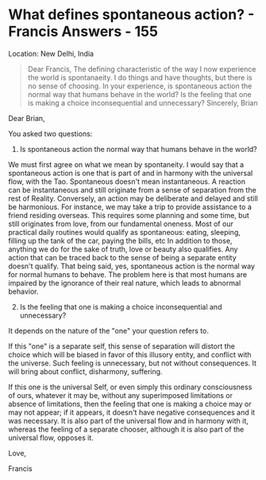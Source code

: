 # What defines spontaneous action? - Francis Answers - 155

Location: New Delhi, India


>Dear Francis, The defining characteristic of the way I now experience the world is spontanaeity. I do things and have thoughts, but there is no sense of choosing. In your experience, is spontaneous action the normal way that humans behave in the world? Is the feeling that one is making a choice inconsequential and unnecessary? Sincerely, Brian

Dear Brian,

You asked two questions:

1. Is spontaneous action the normal way that humans behave in the world?

We must first agree on what we mean by spontaneity. I would say that a spontaneous action is one that is part of and in harmony with the universal flow, with the Tao. Spontaneous doesn't mean instantaneous. A reaction can be instantaneous and still originate from a sense of separation from the rest of Reality. Conversely, an action may be deliberate and delayed and still be harmonious. For instance, we may take a trip to provide assistance to a friend residing overseas. This requires some planning and some time, but still originates from love, from our fundamental oneness. Most of our practical daily routines would qualify as spontaneous: eating, sleeping, filling up the tank of the car, paying the bills, etc In addition to those, anything we do for the sake of truth, love or beauty also qualifies. Any action that can be traced back to the sense of being a separate entity doesn't qualify. That being said, yes, spontaneous action is the normal way for normal humans to behave. The problem here is that most humans are impaired by the ignorance of their real nature, which leads to abnormal behavior.

2. Is the feeling that one is making a choice inconsequential and unnecessary?

It depends on the nature of the "one" your question refers to. 

If this "one" is a separate self, this sense of separation will distort the choice which will be biased in favor of this illusory entity, and conflict with the universe. Such feeling is unnecessary, but not without consequences. It will bring about conflict, disharmony, suffering.

If this one is the universal Self, or even simply this ordinary consciousness of ours, whatever it may be, without any superimposed limitations or absence of limitations, then the feeling that one is making a choice may or may not appear; if it appears, it doesn't have negative consequences and it was necessary. It is also part of the universal flow and in harmony with it, whereas the feeling of a separate chooser, although it is also part of the universal flow, opposes it.

Love,

Francis

